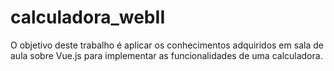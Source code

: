 # calculadora_webII
O objetivo deste trabalho é aplicar os conhecimentos adquiridos em sala de aula sobre Vue.js para implementar as funcionalidades de uma calculadora.
